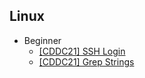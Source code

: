 ## Linux
- Beginner
  - [[CDDC21] SSH Login](https://github.com/Rookie441/CTF/blob/main/Storage/Writeups/CDDC21_Writeup.md#opening-the-gate)
  - [[CDDC21] Grep Strings](https://github.com/Rookie441/CTF/blob/main/Storage/Writeups/CDDC21_Writeup.md#scrambled-eggs)
